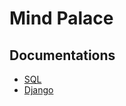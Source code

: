# Mind Palace

## Documentations
- [SQL](SQL/sql-documentation.md)
- [Django](Notes/Django-Notes/Django.md)